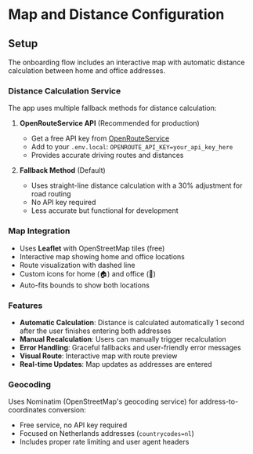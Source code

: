 # Map and Distance Configuration

## Setup

The onboarding flow includes an interactive map with automatic distance calculation between home and office addresses.

### Distance Calculation Service

The app uses multiple fallback methods for distance calculation:

1. **OpenRouteService API** (Recommended for production)
   - Get a free API key from [OpenRouteService](https://openrouteservice.org/)
   - Add to your `.env.local`: `OPENROUTE_API_KEY=your_api_key_here`
   - Provides accurate driving routes and distances

2. **Fallback Method** (Default)
   - Uses straight-line distance calculation with a 30% adjustment for road routing
   - No API key required
   - Less accurate but functional for development

### Map Integration

- Uses **Leaflet** with OpenStreetMap tiles (free)
- Interactive map showing home and office locations
- Route visualization with dashed line
- Custom icons for home (🏠) and office (🏢)
- Auto-fits bounds to show both locations

### Features

- **Automatic Calculation**: Distance is calculated automatically 1 second after the user finishes entering both addresses
- **Manual Recalculation**: Users can manually trigger recalculation
- **Error Handling**: Graceful fallbacks and user-friendly error messages  
- **Visual Route**: Interactive map with route preview
- **Real-time Updates**: Map updates as addresses are entered

### Geocoding

Uses Nominatim (OpenStreetMap's geocoding service) for address-to-coordinates conversion:
- Free service, no API key required
- Focused on Netherlands addresses (`countrycodes=nl`)
- Includes proper rate limiting and user agent headers

